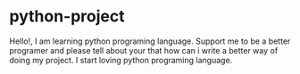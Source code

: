 # python-project

Hello!,
I am learning python programing language.
Support me to be a better programer and please tell about your that how can i write a better way of doing my project.
I start loving python programing language.

